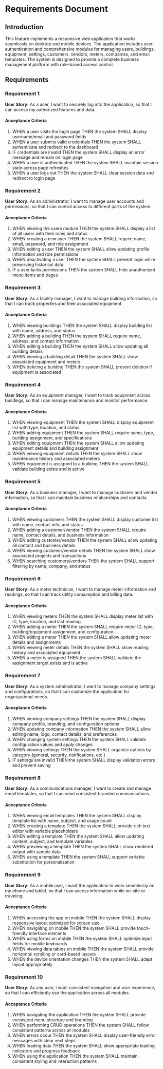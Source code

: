 # Requirements Document

## Introduction

This feature implements a responsive web application that works seamlessly on desktop and mobile devices. The application includes user authentication and comprehensive modules for managing users, buildings, equipment, settings, customers, vendors, meters, companies, and email templates. The system is designed to provide a complete business management platform with role-based access control.

## Requirements

### Requirement 1

**User Story:** As a user, I want to securely log into the application, so that I can access my authorized features and data.

#### Acceptance Criteria

1. WHEN a user visits the login page THEN the system SHALL display username/email and password fields
2. WHEN a user submits valid credentials THEN the system SHALL authenticate and redirect to the dashboard
3. IF credentials are invalid THEN the system SHALL display an error message and remain on login page
4. WHEN a user is authenticated THEN the system SHALL maintain session state across page refreshes
5. WHEN a user logs out THEN the system SHALL clear session data and redirect to login page

### Requirement 2

**User Story:** As an administrator, I want to manage user accounts and permissions, so that I can control access to different parts of the system.

#### Acceptance Criteria

1. WHEN viewing the users module THEN the system SHALL display a list of all users with their roles and status
2. WHEN creating a new user THEN the system SHALL require name, email, password, and role assignment
3. WHEN editing a user THEN the system SHALL allow updating profile information and role permissions
4. WHEN deactivating a user THEN the system SHALL prevent login while preserving historical data
5. IF a user lacks permissions THEN the system SHALL hide unauthorized menu items and pages

### Requirement 3

**User Story:** As a facility manager, I want to manage building information, so that I can track properties and their associated equipment.

#### Acceptance Criteria

1. WHEN viewing buildings THEN the system SHALL display building list with name, address, and status
2. WHEN adding a building THEN the system SHALL require name, address, and contact information
3. WHEN editing a building THEN the system SHALL allow updating all building details
4. WHEN viewing a building detail THEN the system SHALL show associated equipment and meters
5. WHEN deleting a building THEN the system SHALL prevent deletion if equipment is associated

### Requirement 4

**User Story:** As an equipment manager, I want to track equipment across buildings, so that I can manage maintenance and monitor performance.

#### Acceptance Criteria

1. WHEN viewing equipment THEN the system SHALL display equipment list with type, location, and status
2. WHEN adding equipment THEN the system SHALL require name, type, building assignment, and specifications
3. WHEN editing equipment THEN the system SHALL allow updating equipment details and building assignment
4. WHEN viewing equipment details THEN the system SHALL show maintenance history and associated meters
5. WHEN equipment is assigned to a building THEN the system SHALL validate building exists and is active

### Requirement 5

**User Story:** As a business manager, I want to manage customer and vendor information, so that I can maintain business relationships and contacts.

#### Acceptance Criteria

1. WHEN viewing customers THEN the system SHALL display customer list with name, contact info, and status
2. WHEN adding a customer/vendor THEN the system SHALL require name, contact details, and business information
3. WHEN editing customer/vendor THEN the system SHALL allow updating all contact and business details
4. WHEN viewing customer/vendor details THEN the system SHALL show associated projects and transactions
5. WHEN searching customers/vendors THEN the system SHALL support filtering by name, company, and status

### Requirement 6

**User Story:** As a meter technician, I want to manage meter information and readings, so that I can track utility consumption and billing data.

#### Acceptance Criteria

1. WHEN viewing meters THEN the system SHALL display meter list with ID, type, location, and last reading
2. WHEN adding a meter THEN the system SHALL require meter ID, type, building/equipment assignment, and configuration
3. WHEN editing a meter THEN the system SHALL allow updating meter details and assignments
4. WHEN viewing meter details THEN the system SHALL show reading history and associated equipment
5. WHEN a meter is assigned THEN the system SHALL validate the assignment target exists and is active

### Requirement 7

**User Story:** As a system administrator, I want to manage company settings and configurations, so that I can customize the application for organizational needs.

#### Acceptance Criteria

1. WHEN viewing company settings THEN the system SHALL display company profile, branding, and configuration options
2. WHEN updating company information THEN the system SHALL allow editing name, logo, contact details, and preferences
3. WHEN changing system settings THEN the system SHALL validate configuration values and apply changes
4. WHEN viewing settings THEN the system SHALL organize options by category (general, security, notifications, etc.)
5. IF settings are invalid THEN the system SHALL display validation errors and prevent saving

### Requirement 8

**User Story:** As a communications manager, I want to create and manage email templates, so that I can send consistent branded communications.

#### Acceptance Criteria

1. WHEN viewing email templates THEN the system SHALL display template list with name, subject, and usage count
2. WHEN creating a template THEN the system SHALL provide rich text editor with variable placeholders
3. WHEN editing a template THEN the system SHALL allow updating content, subject, and template variables
4. WHEN previewing a template THEN the system SHALL show rendered output with sample data
5. WHEN using a template THEN the system SHALL support variable substitution for personalization

### Requirement 9

**User Story:** As a mobile user, I want the application to work seamlessly on my phone and tablet, so that I can access information while on-site or traveling.

#### Acceptance Criteria

1. WHEN accessing the app on mobile THEN the system SHALL display responsive layout optimized for screen size
2. WHEN navigating on mobile THEN the system SHALL provide touch-friendly interface elements
3. WHEN using forms on mobile THEN the system SHALL optimize input fields for mobile keyboards
4. WHEN viewing data tables on mobile THEN the system SHALL provide horizontal scrolling or card-based layouts
5. WHEN the device orientation changes THEN the system SHALL adapt layout appropriately

### Requirement 10

**User Story:** As any user, I want consistent navigation and user experience, so that I can efficiently use the application across all modules.

#### Acceptance Criteria

1. WHEN navigating the application THEN the system SHALL provide consistent menu structure and branding
2. WHEN performing CRUD operations THEN the system SHALL follow consistent patterns across all modules
3. WHEN errors occur THEN the system SHALL display user-friendly error messages with clear next steps
4. WHEN loading data THEN the system SHALL show appropriate loading indicators and progress feedback
5. WHEN using the application THEN the system SHALL maintain consistent styling and interaction patterns